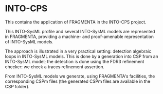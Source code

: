 # INTO-CPS
This contains the application of FRAGMENTA in the INTO-CPS project.

This INTO-SysML profile and several INTO-SysML models are represented in FRAGMENTA, providing
a machine- and proof-amenable representation of INTO-SysML models.

The approach is illustrated in a very practical setting: detection algebraic loops in INTO-SysML models.
This is done by a generation into CSP from an INTO-SysML model; the detection is done using the FDR3 refinement checker: we check a traces refinement assertion.

From INTO-SysML models we generate, using FRAGMENTA's facilities, the corresponding CSPm files (the generated CSPm files are available in the CSP folder).
